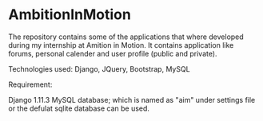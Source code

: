 # AmbitionInMotion 


The repository contains some of the applications that where developed during my internship at Amition in Motion.
It contains application like forums, personal calender and user profile (public and private).


Technologies used:
Django, JQuery, Bootstrap, MySQL


Requirement:

Django 1.11.3
MySQL database; which is named as "aim" under settings file or the defulat sqlite database can be used.
